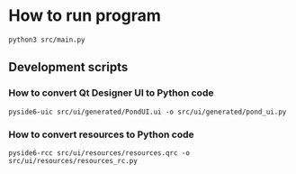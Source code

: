 # How to run program

```
python3 src/main.py
```

## Development scripts

### How to convert Qt Designer UI to Python code

```
pyside6-uic src/ui/generated/PondUI.ui -o src/ui/generated/pond_ui.py
```

### How to convert resources to Python code

```
pyside6-rcc src/ui/resources/resources.qrc -o src/ui/resources/resources_rc.py
```
